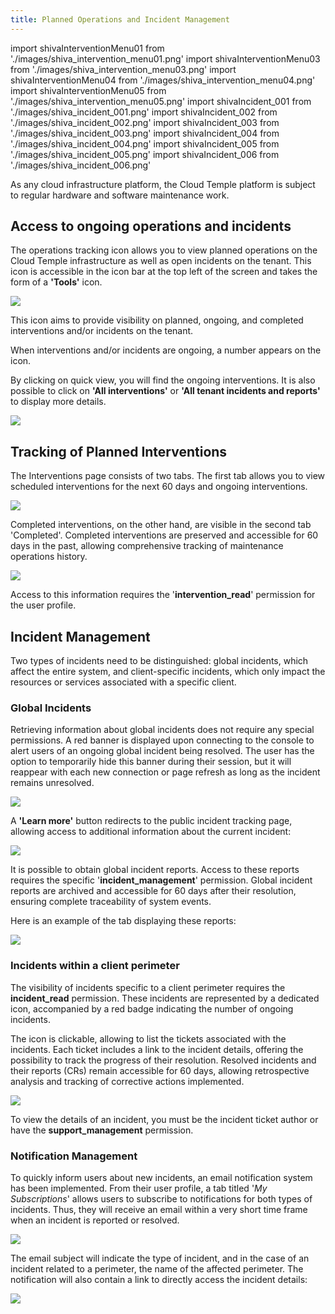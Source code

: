 ```yaml
---
title: Planned Operations and Incident Management
---
```

import shivaInterventionMenu01 from './images/shiva_intervention_menu01.png'
import shivaInterventionMenu03 from './images/shiva_intervention_menu03.png'
import shivaInterventionMenu04 from './images/shiva_intervention_menu04.png'
import shivaInterventionMenu05 from './images/shiva_intervention_menu05.png'
import shivaIncident_001 from './images/shiva_incident_001.png'
import shivaIncident_002 from './images/shiva_incident_002.png'
import shivaIncident_003 from './images/shiva_incident_003.png'
import shivaIncident_004 from './images/shiva_incident_004.png'
import shivaIncident_005 from './images/shiva_incident_005.png'
import shivaIncident_006 from './images/shiva_incident_006.png'

As any cloud infrastructure platform, the Cloud Temple platform is subject to regular hardware and software maintenance work.

## Access to ongoing operations and incidents

The operations tracking icon allows you to view planned operations on the Cloud Temple infrastructure as well as open incidents on the tenant. This icon is accessible in the icon bar at the top left of the screen and takes the form of a __'Tools'__ icon.

<img src={shivaInterventionMenu01} />

This icon aims to provide visibility on planned, ongoing, and completed interventions and/or incidents on the tenant.

When interventions and/or incidents are ongoing, a number appears on the icon.

By clicking on quick view, you will find the ongoing interventions. It is also possible to click on __'All interventions'__ or __'All tenant incidents and reports'__ to display more details.

<img src={shivaInterventionMenu03} />

## Tracking of Planned Interventions

The Interventions page consists of two tabs. The first tab allows you to view scheduled interventions for the next 60 days and ongoing interventions.

<img src={shivaInterventionMenu04} />

Completed interventions, on the other hand, are visible in the second tab 'Completed'. Completed interventions are preserved and accessible for 60 days in the past, allowing comprehensive tracking of maintenance operations history.

<img src={shivaInterventionMenu05} />

Access to this information requires the '__intervention_read__' permission for the user profile.

## Incident Management

Two types of incidents need to be distinguished: global incidents, which affect the entire system, and client-specific incidents, which only impact the resources or services associated with a specific client.

### Global Incidents

Retrieving information about global incidents does not require any special permissions. A red banner is displayed upon connecting to the console to alert users of an ongoing global incident being resolved. The user has the option to temporarily hide this banner during their session, but it will reappear with each new connection or page refresh as long as the incident remains unresolved.

<img src={shivaIncident_001} />

A __'Learn more'__ button redirects to the public incident tracking page, allowing access to additional information about the current incident:

<img src={shivaIncident_002} />

It is possible to obtain global incident reports. Access to these reports requires the specific '__incident_management__' permission. Global incident reports are archived and accessible for 60 days after their resolution, ensuring complete traceability of system events.

Here is an example of the tab displaying these reports:

<img src={shivaIncident_003} />

### Incidents within a client perimeter

The visibility of incidents specific to a client perimeter requires the __incident_read__ permission. These incidents are represented by a dedicated icon, accompanied by a red badge indicating the number of ongoing incidents.

The icon is clickable, allowing to list the tickets associated with the incidents. Each ticket includes a link to the incident details, offering the possibility to track the progress of their resolution. Resolved incidents and their reports (CRs) remain accessible for 60 days, allowing retrospective analysis and tracking of corrective actions implemented.

<img src={shivaIncident_004} />

To view the details of an incident, you must be the incident ticket author or have the __support_management__ permission.

### Notification Management

To quickly inform users about new incidents, an email notification system has been implemented. From their user profile, a tab titled '*My Subscriptions*' allows users to subscribe to notifications for both types of incidents. Thus, they will receive an email within a very short time frame when an incident is reported or resolved.

<img src={shivaIncident_005} />

The email subject will indicate the type of incident, and in the case of an incident related to a perimeter, the name of the affected perimeter. The notification will also contain a link to directly access the incident details:

<img src={shivaIncident_006} />
